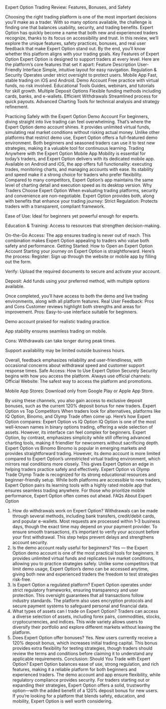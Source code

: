Expert Option Trading Review: Features, Bonuses, and Safety

Choosing the right trading platform is one of the most important decisions you’ll make as a trader. With so many options available, the challenge is finding one that balances usability, security, and trading benefits. Expert Option has quickly become a name that both new and experienced traders recognize, thanks to its focus on accessibility and trust.
In this review, we’ll explore the unique features, safety practices, bonuses, and real user feedback that make Expert Option stand out. By the end, you’ll know whether this platform aligns with your trading goals.
Key Features of Expert Option
Expert Option is designed to support traders at every level. Here are the platform’s core features that set it apart:
Feature
Description
User-Friendly Interface
Simple, intuitive layout for easy navigation.
Regulation & Security
Operates under strict oversight to protect users.
Mobile App
Fast, stable trading on iOS and Android.
Demo Account
Free practice with virtual funds, no risk involved.
Educational Tools
Guides, webinars, and tutorials for skill growth.
Multiple Deposit Options
Flexible funding methods including cards, banks, and e-wallets.
Efficient Withdrawals
Streamlined process for quick payouts.
Advanced Charting
Tools for technical analysis and strategy refinement.

Practicing Safely with the Expert Option Demo Account
For beginners, diving straight into live trading can feel overwhelming. That’s where the Expert Option demo account shines. It provides unlimited virtual funds, simulating real market conditions without risking actual money.
Unlike other platforms that restrict demo use, Expert Option offers a full-featured demo environment. Both beginners and seasoned traders can use it to test new strategies, making it a valuable tool for continuous learning.
Trading Anywhere with the Expert Option Mobile App
Mobility is essential for today’s traders, and Expert Option delivers with its dedicated mobile app. Available on Android and iOS, the app offers full functionality: executing trades, monitoring charts, and managing accounts with ease.
Its stability and speed make it a strong choice for traders who prefer flexibility. Compared to many competitors, Expert Option’s app maintains the same level of charting detail and execution speed as its desktop version.
Why Traders Choose Expert Option
When evaluating trading platforms, security and convenience are non-negotiable. Expert Option provides both, along with benefits that enhance your trading journey:
Strict Regulation: Protects traders with a transparent, compliant framework.


Ease of Use: Ideal for beginners yet powerful enough for experts.


Education & Training: Access to resources that strengthen decision-making.


On-the-Go Access: The app ensures trading is never out of reach.
This combination makes Expert Option appealing to traders who value both safety and performance.
Getting Started: How to Open an Expert Option Account
Starting your journey on Expert Option is straightforward. Here’s the process:
Register: Sign up through the website or mobile app by filling out the form.


Verify: Upload the required documents to secure and activate your account.


Deposit: Add funds using your preferred method, with multiple options available.


Once completed, you’ll have access to both the demo and live trading environments, along with all platform features.
Real User Feedback: Pros and Cons
Customer reviews highlight both strengths and areas for improvement.
Pros:
Easy-to-use interface suitable for beginners.


Demo account praised for realistic trading practice.


App stability ensures seamless trading on mobile.


Cons:
Withdrawals can take longer during peak times.


Support availability may be limited outside business hours.


Overall, feedback emphasizes reliability and user-friendliness, with occasional concerns about withdrawal speed and customer support response times.
Safe Access: How to Use Expert Option Securely
Security begins with how you access the platform. Always use official channels:
Official Website: The safest way to access the platform and promotions.


Mobile App Stores: Download only from Google Play or Apple App Store.


By using these channels, you also gain access to exclusive deposit bonuses, such as the current 120% deposit bonus for new traders.
Expert Option vs Top Competitors
When traders look for alternatives, platforms like IQ Option, Binomo, and Olymp Trade often come up. Here’s how Expert Option compares:
Expert Option vs IQ Option
IQ Option is one of the most well-known names in binary options trading, offering a wide selection of assets. However, its interface can feel complex for beginners. Expert Option, by contrast, emphasizes simplicity while still offering advanced charting tools, making it friendlier for newcomers without sacrificing depth.
Expert Option vs Binomo
Binomo is popular in emerging markets and provides straightforward trading. However, its demo account is more limited compared to Expert Option’s unrestricted virtual trading environment, which mirrors real conditions more closely. This gives Expert Option an edge in helping traders practice safely and effectively.
Expert Option vs Olymp Trade
Olymp Trade is recognized for its strong educational resources and beginner-friendly setup. While both platforms are accessible to new traders, Expert Option pairs its learning tools with a highly rated mobile app that ensures seamless trading anywhere. For those who prioritize mobile performance, Expert Option often comes out ahead.
FAQs About Expert Option
1. How do withdrawals work on Expert Option?
Withdrawals can be made through several methods, including bank transfers, credit/debit cards, and popular e-wallets. Most requests are processed within 1–3 business days, though the exact time may depend on your payment provider. To ensure smooth transactions, it’s important to verify your account before your first withdrawal. This step helps prevent delays and strengthens account security.
2. Is the demo account really useful for beginners?
Yes — the Expert Option demo account is one of the most practical tools for beginners. It provides unlimited virtual funds and replicates live market conditions, allowing you to practice strategies safely. Unlike some competitors that limit demo usage, Expert Option’s demo can be accessed anytime, giving both new and experienced traders the freedom to test strategies risk-free.
3. Is Expert Option a regulated platform?
Expert Option operates under strict regulatory frameworks, ensuring transparency and user protection. This oversight guarantees that all transactions follow industry standards. The platform also uses encryption protocols and secure payment systems to safeguard personal and financial data.
4. What types of assets can I trade on Expert Option?
Traders can access a diverse selection of assets, including forex pairs, commodities, stocks, cryptocurrencies, and indices. This wide variety allows users to diversify their portfolio and explore different markets without leaving the platform.
5. Does Expert Option offer bonuses?
Yes. New users currently receive a 120% deposit bonus, which increases initial trading capital. This bonus provides extra flexibility for testing strategies, though traders should review the terms and conditions before claiming it to understand any applicable requirements.
Conclusion: Should You Trade with Expert Option?
Expert Option balances ease of use, strong regulation, and rich features, making it a reliable platform for both beginners and experienced traders. The demo account and app ensure flexibility, while regulatory compliance provides security.
For traders starting out or expanding their strategies, Expert Option offers a solid, trustworthy option—with the added benefit of a 120% deposit bonus for new users.
If you’re looking for a platform that blends safety, education, and mobility, Expert Option is well worth considering.

